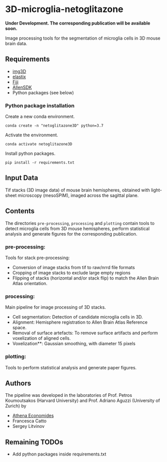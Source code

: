 # 3D-microglia-netoglitazone

**Under Development. The corresponding publication will be available soon.**

Image processing tools for the segmentation of microglia cells in 3D mouse brain data.


## Requirements

* [img3D](https://github.com/aecon/img3D)
* [elastix](https://elastix.lumc.nl)
* [Fiji](https://fiji.sc)
* [AllenSDK](https://allensdk.readthedocs.io/en/latest)
* Python packages (see below)


### Python package installation

Create a new conda environment.
```
conda create -n "netoglitazone3D" python=3.7
```

Activate the environment.
```
conda activate netoglitazone3D
```

Install python packages.
```
pip install -r requirements.txt
```
<!---
I installed like this:
    conda install TODO:XXXX
-->


## Input Data

Tif stacks (3D image data) of mouse brain hemispheres, obtained with light-sheet microscopy (mesoSPIM), imaged across the sagittal plane.


## Contents
The directories `pre-processing`, `processing` and `plotting` contain tools to detect microglia cells from 3D mouse hemispheres, perform statistical analysis and generate figures for the corresponding publication.

### pre-processing:
Tools for stack pre-processing:
* Conversion of image stacks from tif to raw/nrrd file formats
* Cropping of image stacks to exclude large empty regions
* Flipping of stacks (horizontal and/or stack flip) to match the Allen Brain Atlas orientation.

### processing:
Main pipeline for image processing of 3D stacks.
* Cell segmentation: Detection of candidate microglia cells in 3D.
* Alignment: Hemisphere registration to Allen Brain Atlas Reference space.
* Removal of surface artefacts: To remove surface artifacts and perform voxelization of aligned cells.
* Voxelization**: Gaussian smoothing, with diameter 15 pixels

### plotting:
Tools to perform statistical analysis and generate paper figures.


## Authors
The pipeline was developed in the laboratories of Prof. Petros Koumoutsakos (Harvard University) and Prof. Adriano Aguzzi (University of Zurich) by
* [Athena Economides](https://athenaeconomides.com)
* Francesca Catto
* Sergey Litvinov


## Remaining TODOs
* Add python packages inside requirements.txt



